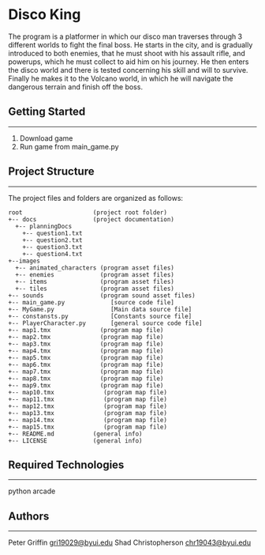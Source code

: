 # Disco King 
The program is a platformer in which our disco man traverses through 3 different worlds to fight the final boss.
He starts in the city, and is gradually introduced to both enemies, that he must shoot with his assault rifle,
and powerups, which he must collect to aid him on his journey. He then enters the disco world and there is tested
concerning his skill and will to survive. Finally he makes it to the Volcano world, in which he will navigate the
dangerous terrain and finish off the boss.

## Getting Started
---
1. Download game
2. Run game from main_game.py

## Project Structure
---
The project files and folders are organized as follows:
```
root                    (project root folder)
+-- docs                (project documentation)
  +-- planningDocs 
    +-- question1.txt
    +-- question2.txt
    +-- question3.txt
    +-- question4.txt
+--images
  +-- animated_characters (program asset files)
  +-- enemies             (program asset files)
  +-- items               (program asset files)
  +-- tiles               (program asset files)
+-- sounds                (program sound asset files)
+-- main_game.py             [source code file]
+-- MyGame.py                [Main data source file]
+-- constansts.py            [Constants source file]
+-- PlayerCharacter.py       [general source code file]
+-- map1.tmx              (program map file)
+-- map2.tmx              (program map file)
+-- map3.tmx              (program map file)
+-- map4.tmx              (program map file)
+-- map5.tmx              (program map file)
+-- map6.tmx              (program map file)
+-- map7.tmx              (program map file)
+-- map8.tmx              (program map file)
+-- map9.tmx              (program map file)
+-- map10.tmx              (program map file)
+-- map11.tmx              (program map file)
+-- map12.tmx              (program map file)
+-- map13.tmx              (program map file)
+-- map14.tmx              (program map file)
+-- map15.tmx              (program map file)
+-- README.md           (general info)
+-- LICENSE             (general info)

```

## Required Technologies
---
python arcade

## Authors
---
  Peter Griffin gri19029@byui.edu
  Shad Christopherson chr19043@byui.edu
